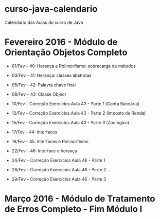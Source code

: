 # curso-java-calendario
Calendario das Aulas do curso de Java

# Fevereiro 2016 - Módulo de Orientação Objetos Completo
* 01/Fev - 40: Herança e Polimorfismo: sobrecarga de métodos
* 03/Fev - 41: Herança: classes abstratas
* 05/Fev - 42: Palavra chave final
* 08/Fev - 43: Classe Object
* 10/Fev - Correção Exercícios Aula 43 - Parte 1 (Conta Bancária)
* 12/Fev - Correção Exercícios Aula 43 - Parte 2 (Imposto de Renda)
* 15/Fev - Correção Exercícios Aula 43 - Parte 3 (Zoológico)
 
* 17/Fev - 44: Interfaces
* 19/Fev - 45: Interfaces e Polimorfismo
* 22/Fev - 46: Interface e herança
* 24/Fev - Correção Exercícios Aula 46 - Parte 1
* 26/Fev - Correção Exercícios Aula 46 - Parte 2
* 29/Fev - Correção Exercícios Aula 46 - Parte 3


# Março 2016 - Módulo de Tratamento de Erros Completo - Fim Módulo I

